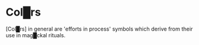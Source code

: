 # Col█rs

[Col█rs] in general are 'efforts in process' symbols which derive from their use in mag█ckal rituals.